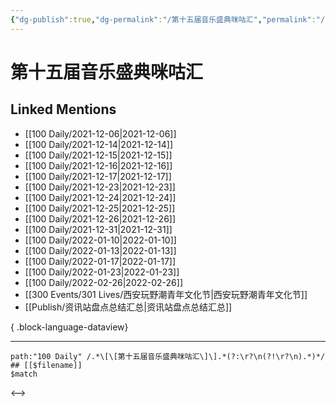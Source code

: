 ```yaml
---
{"dg-publish":true,"dg-permalink":"/第十五届音乐盛典咪咕汇","permalink":"/第十五届音乐盛典咪咕汇/","created":"2022-12-22T15:34:27.000+08:00","updated":"2023-04-10T16:31:25.000+08:00"}
---
```


# 第十五届音乐盛典咪咕汇

## Linked Mentions
- [[100 Daily/2021-12-06\|2021-12-06]]
- [[100 Daily/2021-12-14\|2021-12-14]]
- [[100 Daily/2021-12-15\|2021-12-15]]
- [[100 Daily/2021-12-16\|2021-12-16]]
- [[100 Daily/2021-12-17\|2021-12-17]]
- [[100 Daily/2021-12-23\|2021-12-23]]
- [[100 Daily/2021-12-24\|2021-12-24]]
- [[100 Daily/2021-12-25\|2021-12-25]]
- [[100 Daily/2021-12-26\|2021-12-26]]
- [[100 Daily/2021-12-31\|2021-12-31]]
- [[100 Daily/2022-01-10\|2022-01-10]]
- [[100 Daily/2022-01-13\|2022-01-13]]
- [[100 Daily/2022-01-17\|2022-01-17]]
- [[100 Daily/2022-01-23\|2022-01-23]]
- [[100 Daily/2022-02-26\|2022-02-26]]
- [[300 Events/301 Lives/西安玩野潮青年文化节\|西安玩野潮青年文化节]]
- [[Publish/资讯站盘点总结汇总\|资讯站盘点总结汇总]]

{ .block-language-dataview}

---

```expander
path:"100 Daily" /.*\[\[第十五届音乐盛典咪咕汇\]\].*(?:\r?\n(?!\r?\n).*)*/
## [[$filename]]
$match
```

<-->